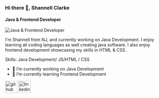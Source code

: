 ### Hi there 👋, Shannell Clarke 
#### Java & Frontend Developer 
![Java & Frontend Developer ](https://previews.123rf.com/images/andreysuslov/andreysuslov2205/andreysuslov220500001/185416609-coding-code-of-program-on-desktop-pc-computer-of-programmer-on-desk-abstract-icons-diagrams-graphs-o.jpg)

I'm Shannell from NJ, and currently working on Java Development.  I enjoy learning all coding languages as well creating java software. I also enjoy frontend development showcasing my skills in HTML & CSS .

Skills: Java Development/ JS/HTML / CSS

- 🔭 I’m currently working on Java Development  
- 🌱 I’m currently learning Frontend Development  


[<img src='https://cdn.jsdelivr.net/npm/simple-icons@3.0.1/icons/github.svg' alt='github' height='40'>](https://github.com/sclarke28)  [<img src='https://cdn.jsdelivr.net/npm/simple-icons@3.0.1/icons/linkedin.svg' alt='linkedin' height='40'>](https://www.linkedin.com/in/https://www.linkedin.com/in/shannellc//)  
